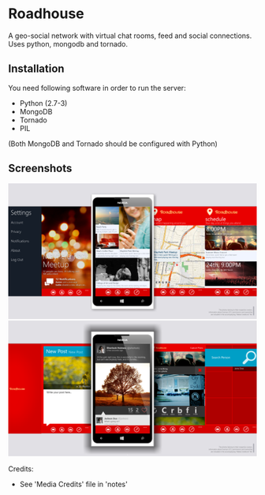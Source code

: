 # Roadhouse

A geo-social network with virtual chat rooms, feed and social connections. Uses python, mongodb
and tornado.

## Installation

You need following software in order to run the server:

 * Python (2.7-3)
 * MongoDB
 * Tornado
 * PIL

 (Both MongoDB and Tornado should be configured with Python)

## Screenshots

![Screenshot](/Misc/sc1.png)
![Screenshot](/Misc/sc2.png)

Credits: 

  * See 'Media Credits' file in 'notes'
